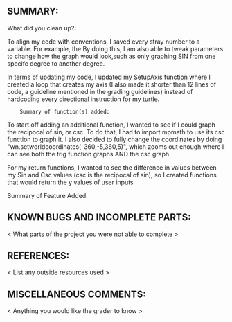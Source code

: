 

## SUMMARY:
What did you clean up?:

To align my code with conventions, I saved every stray number to a variable. For example, the 
By doing this, I am also able to tweak parameters to change how the graph would look,such as only graphing SIN from one specifc degree to another degree.

In terms of updating my code, I updated my SetupAxis function where I created a loop that creates my axis (I also made it shorter than 12 lines of code, a guideline mentioned in the grading guidelines) instead of hardcoding every directional instruction for my turtle.
 

        Summary of function(s) added:

To start off adding an additional function, I wanted to see if I could graph the recipocal of sin, or csc. To do that, I had to import mpmath to use its csc function to graph it. I also decided to fully change the coordinates by doing "wn.setworldcoordinates(-360,-5,360,5)", which zooms out enough where I can see both the trig function graphs AND the csc graph.

 For my return functions, I wanted to see the difference in values between my Sin and Csc values (csc is the recipocal of sin), so I created functions that would return the y values of user inputs 

Summary of Feature Added:

## KNOWN BUGS AND INCOMPLETE PARTS:
 < What parts of the project you were not able to complete >

## REFERENCES:
 < List any outside resources used >

## MISCELLANEOUS COMMENTS:
 < Anything you would like the grader to know >
